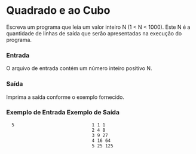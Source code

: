 # Quadrado e ao Cubo

Escreva um programa que leia um valor inteiro N (1 < N < 1000). Este N é a quantidade de linhas de saída que serão apresentadas na execução do programa.

### Entrada
O arquivo de entrada contém um número inteiro positivo N.

### Saída
Imprima a saída conforme o exemplo fornecido.

### Exemplo de Entrada	        Exemplo de Saída
      5                             1 1 1
                                    2 4 8
                                    3 9 27
                                    4 16 64
                                    5 25 125

